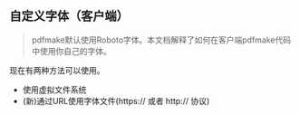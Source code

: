 ## 自定义字体（客户端）

> pdfmake默认使用Roboto字体。本文档解释了如何在客户端pdfmake代码中使用你自己的字体。

现在有两种方法可以使用。
- 使用虚拟文件系统
- (新)通过URL使用字体文件(https:// 或者 http:// 协议)